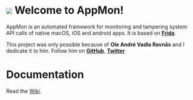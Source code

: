 ![](https://raw.githubusercontent.com/dpnishant/appmon/master/resources/logo.png)
Welcome to AppMon!
==================


AppMon is an automated framework for monitoring and tampering system API calls of native macOS, iOS and android apps. It is based on [**Frida**](http://www.frida.re).

This project was only possible because of **Ole André Vadla Ravnås** and I dedicate it to him. Follow him on [**GitHub**](https://github.com/oleavr), [**Twitter**](https://twitter.com/oleavr)


Documentation
=============

Read the [Wiki](https://github.com/dpnishant/appmon/wiki).
